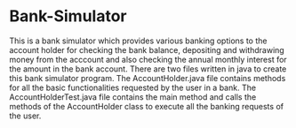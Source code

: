 # Bank-Simulator
This is a bank simulator which provides various banking options to the account holder for checking the bank balance, depositing and withdrawing money from the acccount and also checking the annual monthly interest for the amount in the bank account. 
There are two files written in java to create this bank simulator program. The AccountHolder.java file contains methods for all the basic functionalities requested by the user in a bank. The AccountHolderTest.java file contains the main method and calls the methods of the AccountHolder class to execute all the banking requests of the user.
